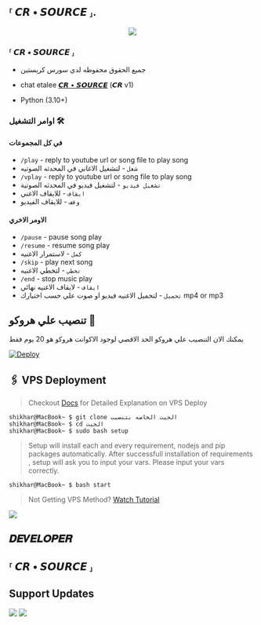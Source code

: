 <h2 align="centre">⸢ 𝘾𝙍 • 𝙎𝙊𝙐𝙍𝘾𝙀 ⸥.</h2>

<p align="center">
  <img src="https://telegra.ph/file/1a38e52936d7007199c78.jpg">
</p>

<h3>⸢ 𝘾𝙍 • 𝙎𝙊𝙐𝙍𝘾𝙀 ⸥</h3>

- جميع الحقوق محفوظه لدي سورس كريستين

- chat etalee [𝘾𝙍 • 𝙎𝙊𝙐𝙍𝘾𝙀](https://t.me/cr_source) (𝘾𝙍 v1)
- Python (3.10+)

### اوامر التشغيل 🛠
#### في كل المجموعات 
- `/play` - reply to youtube url or song file to play song
- `شغل` - لتشغيل الاغاني في المحدثه الصوتيه
- `/vplay` - reply to youtube url or song file to play song
- `تشغيل فيديو` - لتشغيل فيديو في المحدثه الصوتية 
- `ايقاف` - للايقاف الاغني
- `وقف` - للايقاف الفيديو

#### الاومر الاخري
- `/pause` - pause song play
- `/resume` - resume song play
- `كمل` - لاستمرار الاغنيه
- `/skip` - play next song
- `تخطي` - لتخطي الاغنيه
- `/end` - stop music play
- `ايقاف` - لايقاف الاغنيه نهائي 
- `تحميل` - لتحميل الاغنيه فيديو او صوت علي حسب اختيارك mp4 or mp3


## تنصيب علي هروكو 💜

يمكنك الان التنصيب علي هروكو الحد الاقصي لوجود الاكوانت هروكو هو 20 يوم فقط

[![Deploy](https://www.herokucdn.com/deploy/button.svg)](https://heroku.com/deploy?template=https://github.com/etmusicbot/etmusicbot)


## 🖇 VPS Deployment

> Checkout [Docs](https://notreallyshikhar.gitbook.io/yukkimusicbot/deployment/local-hosting-or-vps) for Detailed Explanation on VPS Deploy


```console
shikhar@MacBook~ $ git clone الجيت الخاصه بتنصيب
shikhar@MacBook~ $ cd الجيت
shikhar@MacBook~ $ sudo bash setup
```
> Setup will install each and every requirement, nodejs and pip packages automatically. After successfull installation of requirements , setup will ask you to input your vars.
> Please input your vars correctly.

```console
shikhar@MacBook~ $ bash start
```

> Not Getting VPS Method? [Watch Tutorial](https://t.me/cr_source)


<img src="https://telegra.ph/file/1a38e52936d7007199c78.jpg" align="center">



## 𝑫𝑬𝑽𝑬𝑳𝑶𝑷𝑬𝑹 

## ⸢ 𝘾𝙍 • 𝙎𝙊𝙐𝙍𝘾𝙀 ⸥

## Support Updates 

<a href="https://t.me/SORS0Coo"><img src="https://img.shields.io/badge/Join-Group%20Support-red.svg?style=for-the-badge&logo=Telegram"></a> <a href="https://t.me/cr_source"><img src="https://img.shields.io/badge/Join-Updates%20Channel-white.svg?style=for-the-badge&logo=Telegram"></a>
